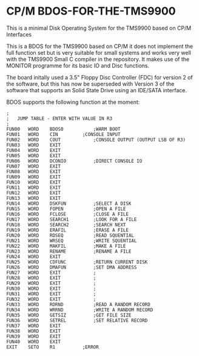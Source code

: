 # CP/M BDOS-FOR-THE-TMS9900
This is a minimal Disk Operating System for the TMS9900 based on CP/M Interfaces

This is a BDOS for the TMS9900 based on CP/M it does not implement the full function set but is very suitable for small systems and works
very well with the TMS9900 Small C compiler in the repository.  It makes use of the MONITOR programme for its basic IO and Disc functions.

The board initally used a 3.5" Floppy Disc Controller (FDC) for version 2 of the software, but this has now be superseded with Version 3 of the software that supports an Solid State Drive using an IDE/SATA interface.

BDOS supports the following function at the moment:

~~~
;
;	JUMP TABLE - ENTER WITH VALUE IN R3
;
FUN00	WORD	BDOS0			;WARM BOOT		
FUN01	WORD	CIN			;CONSOLE INPUT
FUN02	WORD	COUT	 		;CONSOLE OUTPUT (OUTPUT LSB OF R3)
FUN03	WORD	EXIT	
FUN04	WORD	EXIT	
FUN05	WORD	EXIT	
FUN06	WORD	DCONIO			;DIRECT CONSOLE IO		
FUN07	WORD	EXIT	 
FUN08	WORD	EXIT	
FUN09	WORD	EXIT	
FUN10	WORD	EXIT	
FUN11	WORD	EXIT	
FUN12	WORD	EXIT	
FUN13	WORD	EXIT	
FUN14	WORD	DSKFUN			;SELECT A DISK 
FUN15	WORD	FOPEN	 		;OPEN A FILE
FUN16	WORD	FCLOSE	 		;CLOSE A FILE
FUN17	WORD	SEARCH1	 		;LOOK FOR A FILE
FUN18	WORD	SEARCH2			;SEARCH NEXT
FUN19	WORD	ERAFIL	 		;ERASE A FILE
FUN20	WORD	RDSEQ	 		;READ SQUENTIAL
FUN21	WORD	WRSEQ	 		;WRITE SQUENTIAL
FUN22	WORD	MAKFIL	 		;MAKE A FILE
FUN23	WORD	RENAME			;RENAME A FILE	
FUN24	WORD	EXIT	
FUN25	WORD	CDFUNC			;RETURN CURRENT DISK
FUN26	WORD	DMAFUN			;SET DMA ADDRESS
FUN27	WORD	EXIT	 		;
FUN28	WORD	EXIT	 		;
FUN29	WORD	EXIT	 		;
FUN30	WORD	EXIT	 		;
FUN31	WORD	EXIT	 		;
FUN32	WORD	EXIT	 		;
FUN33	WORD	RDRND	 		;READ A RANDOM RECORD
FUN34	WORD	WRRND	 		;WRITE A RANDOM RECORD
FUN35	WORD	GETSIZ			;GET FILE SIZE
FUN36	WORD	SETREL			;SET RELATIVE RECORD
FUN37	WORD	EXIT
FUN38	WORD	EXIT
FUN39	WORD	EXIT
FUN40	WORD	EXIT
EXIT	SETO	R1			;ERROR 
~~~
